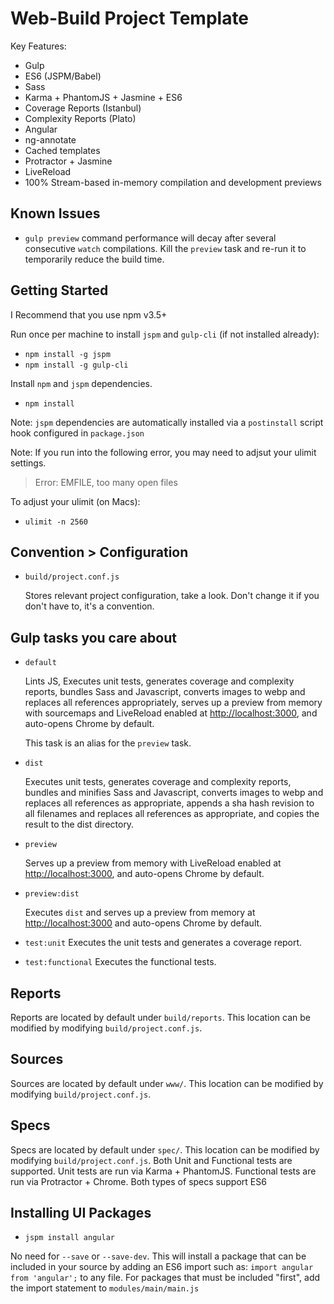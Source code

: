 # Web-Build Project Template

Key Features:

- Gulp
- ES6 (JSPM/Babel)
- Sass
- Karma + PhantomJS + Jasmine + ES6
- Coverage Reports (Istanbul)
- Complexity Reports (Plato)
- Angular
- ng-annotate
- Cached templates
- Protractor + Jasmine
- LiveReload
- 100% Stream-based in-memory compilation and development previews

## Known Issues

- `gulp preview` command performance will decay after several consecutive `watch` compilations. Kill the `preview` task
and re-run it to temporarily reduce the build time.

## Getting Started

I Recommend that you use npm v3.5+

Run once per machine to install `jspm` and `gulp-cli` (if not installed already):

- `npm install -g jspm`
- `npm install -g gulp-cli`

Install `npm` and `jspm` dependencies.

- `npm install`

Note: `jspm` dependencies are automatically installed via a `postinstall` script hook configured in `package.json`

Note: If you run into the following error, you may need to adjsut your ulimit settings.

> Error: EMFILE, too many open files

To adjust your ulimit (on Macs):

- `ulimit -n 2560`

## Convention > Configuration

- `build/project.conf.js`

  Stores relevant project configuration, take a look. Don't change it if you don't have to, it's a convention.

## Gulp tasks you care about

- `default`

  Lints JS, Executes unit tests, generates coverage and complexity reports, bundles Sass and Javascript, converts
  images to webp and replaces all references appropriately, serves up a preview from memory with sourcemaps
  and LiveReload enabled at [http://localhost:3000](http://localhost:3000/), and auto-opens Chrome by default.

  This task is an alias for the `preview` task.

- `dist`

  Executes unit tests, generates coverage and complexity reports, bundles and minifies Sass and Javascript, converts
  images to webp and replaces all references as appropriate, appends a sha hash revision to all filenames and replaces
  all references as appropriate, and copies the result to the dist directory.

- `preview`

  Serves up a preview from memory with LiveReload enabled at [http://localhost:3000](http://localhost:3000/), and
  auto-opens Chrome by default.

- `preview:dist`

  Executes `dist` and serves up a preview from memory at [http://localhost:3000](http://localhost:3000/) and auto-opens
  Chrome by default.

- `test:unit`
  Executes the unit tests and generates a coverage report.

- `test:functional`
  Executes the functional tests.

## Reports

Reports are located by default under `build/reports`. This location can be modified by modifying `build/project.conf.js`.

## Sources

Sources are located by default under `www/`. This location can be modified by modifying `build/project.conf.js`.

## Specs

Specs are located by default under `spec/`. This location can be modified by modifying `build/project.conf.js`.
Both Unit and Functional tests are supported. Unit tests are run via Karma + PhantomJS. Functional tests are run via
Protractor + Chrome. Both types of specs support ES6

## Installing UI Packages

- `jspm install angular`

No need for `--save` or `--save-dev`. This will install a package that can be included in your source by adding an ES6
import such as: `import angular from 'angular';` to any file. For packages that must be included "first", add the import
statement to `modules/main/main.js`
